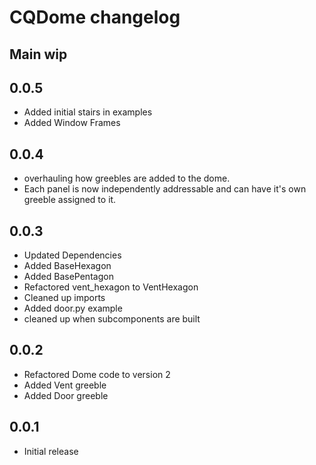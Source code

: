 # CQDome changelog

## Main wip

## 0.0.5
* Added initial stairs in examples
* Added Window Frames

## 0.0.4
* overhauling how greebles are added to the dome.
* Each panel is now independently addressable and can have it's own greeble assigned to it.

## 0.0.3 
* Updated Dependencies
* Added BaseHexagon
* Added BasePentagon
* Refactored vent_hexagon to VentHexagon
* Cleaned up imports
* Added door.py example
* cleaned up when subcomponents are built

## 0.0.2
* Refactored Dome code to version 2
* Added Vent greeble
* Added Door greeble


## 0.0.1
* Initial release
